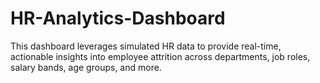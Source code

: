 # HR-Analytics-Dashboard
This dashboard leverages simulated HR data to provide real-time, actionable insights into employee attrition across departments, job roles, salary bands, age groups, and more.
